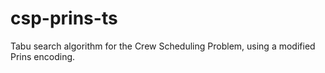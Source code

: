 # csp-prins-ts
Tabu search algorithm for the Crew Scheduling Problem, using a modified Prins encoding.
